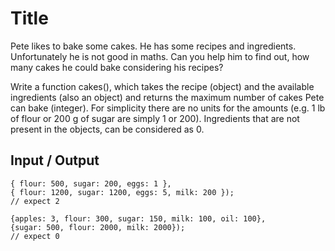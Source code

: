 # Title
Pete likes to bake some cakes. He has some recipes and ingredients. Unfortunately he is not good in maths. Can you help him to find out, how many cakes he could bake considering his recipes?

Write a function cakes(), which takes the recipe (object) and the available ingredients (also an object) and returns the maximum number of cakes Pete can bake (integer). For simplicity there are no units for the amounts (e.g. 1 lb of flour or 200 g of sugar are simply 1 or 200). Ingredients that are not present in the objects, can be considered as 0.

## Input / Output


```
{ flour: 500, sugar: 200, eggs: 1 }, 
{ flour: 1200, sugar: 1200, eggs: 5, milk: 200 });
// expect 2
```
```
{apples: 3, flour: 300, sugar: 150, milk: 100, oil: 100},
{sugar: 500, flour: 2000, milk: 2000}); 
// expect 0
```